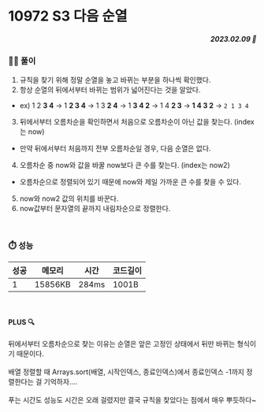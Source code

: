 # 10972 S3 다음 순열
##### <p align="right"> 2023.02.09 📆 </p>


### 👩‍🏫 풀이
1.  규칙을 찾기 위해 정말 순열을 놓고 바뀌는 부분을 하나씩 확인했다.
2.  항상 순열의 뒤에서부터 바뀌는 범위가 넓어진다는 것을 알았다.
- ex) 1 2 __3 4__ -> 1 __2 3 4__ -> 1 3 __2 4__  -> 1 __3 4 2__ -> 1 4 __2 3__ -> __1 4 3 2__ -> ```2 1 3 4```
3.  뒤에서부터 오름차순을 확인하면서 처음으로 오름차순이 아닌 값을 찾는다. (index는 now)
- 만약 뒤에서부터 처음까지 전부 오름차순일 경우, 다음 순열은 없다.
4.  오름차순 중 now와 값을 바꿀 now보다 큰 수를 찾는다. (index는 now2)
- 오름차순으로 정렬되어 있기 때문에 now와 제일 가까운 큰 수를 찾을 수 있다.
5.  now와 now2 값의 위치를 바꾼다.
6.  now값부터 문자열의 끝까지 내림차순으로 정렬한다.

<br>

### ⏱️ 성능
<!-- 테이블 -->
성공 |메모리 | 시간 | 코드길이
---|---|---|---|
1|15856KB|284ms|1001B

<br>

#### PLUS 🔍
뒤에서부터 오름차순으로 찾는 이유는 순열은 앞은 고정인 상태에서 뒤만 바뀌는 형식이기 때문이다.
<br>
<br>
배열 정렬할 때 Arrays.sort(배열, 시작인덱스, 종료인덱스)에서 종료인덱스 -1까지 정렬한다는 걸 기억하자....
<br>
<br>
푸는 시간도 성능도 시간은 오래 걸렸지만 결국 규칙을 찾았다는 점에서 매우 뿌듯하다~
